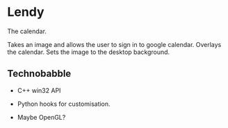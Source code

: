 Lendy
=====

The calendar.

Takes an image and allows the user to sign in to google calendar. Overlays the calendar. Sets the image to the desktop background.

Technobabble
------------

- C++ win32 API

- Python hooks for customisation.

- Maybe OpenGL?